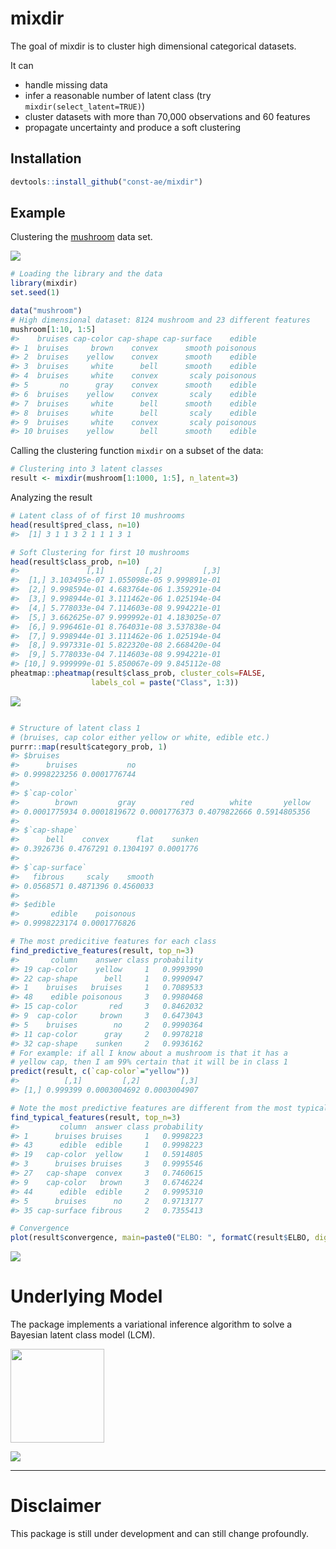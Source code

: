 <!-- README.md is generated from README.Rmd. Please edit that file -->
mixdir
======

The goal of mixdir is to cluster high dimensional categorical datasets.

It can

-   handle missing data
-   infer a reasonable number of latent class (try `mixdir(select_latent=TRUE)`)
-   cluster datasets with more than 70,000 observations and 60 features
-   propagate uncertainty and produce a soft clustering

Installation
------------

``` r
devtools::install_github("const-ae/mixdir")
```

Example
-------

Clustering the [mushroom](https://archive.ics.uci.edu/ml/datasets/mushroom) data set.

![](man/figures/README_plots/clustering_overview.png)

``` r
# Loading the library and the data
library(mixdir)
set.seed(1)

data("mushroom")
# High dimensional dataset: 8124 mushroom and 23 different features
mushroom[1:10, 1:5]
#>    bruises cap-color cap-shape cap-surface    edible
#> 1  bruises     brown    convex      smooth poisonous
#> 2  bruises    yellow    convex      smooth    edible
#> 3  bruises     white      bell      smooth    edible
#> 4  bruises     white    convex       scaly poisonous
#> 5       no      gray    convex      smooth    edible
#> 6  bruises    yellow    convex       scaly    edible
#> 7  bruises     white      bell      smooth    edible
#> 8  bruises     white      bell       scaly    edible
#> 9  bruises     white    convex       scaly poisonous
#> 10 bruises    yellow      bell      smooth    edible
```

Calling the clustering function `mixdir` on a subset of the data:

``` r
# Clustering into 3 latent classes
result <- mixdir(mushroom[1:1000, 1:5], n_latent=3)
```

Analyzing the result

``` r
# Latent class of of first 10 mushrooms
head(result$pred_class, n=10)
#>  [1] 3 1 1 3 2 1 1 1 3 1

# Soft Clustering for first 10 mushrooms
head(result$class_prob, n=10)
#>               [,1]         [,2]         [,3]
#>  [1,] 3.103495e-07 1.055098e-05 9.999891e-01
#>  [2,] 9.998594e-01 4.683764e-06 1.359291e-04
#>  [3,] 9.998944e-01 3.111462e-06 1.025194e-04
#>  [4,] 5.778033e-04 7.114603e-08 9.994221e-01
#>  [5,] 3.662625e-07 9.999992e-01 4.183025e-07
#>  [6,] 9.996461e-01 8.764031e-08 3.537838e-04
#>  [7,] 9.998944e-01 3.111462e-06 1.025194e-04
#>  [8,] 9.997331e-01 5.822320e-08 2.668420e-04
#>  [9,] 5.778033e-04 7.114603e-08 9.994221e-01
#> [10,] 9.999999e-01 5.850067e-09 9.845112e-08
pheatmap::pheatmap(result$class_prob, cluster_cols=FALSE,
                  labels_col = paste("Class", 1:3))
```

![](man/figures/README_plots/example-1.png)

``` r

# Structure of latent class 1
# (bruises, cap color either yellow or white, edible etc.)
purrr::map(result$category_prob, 1)
#> $bruises
#>      bruises           no 
#> 0.9998223256 0.0001776744 
#> 
#> $`cap-color`
#>        brown         gray          red        white       yellow 
#> 0.0001775934 0.0001819672 0.0001776373 0.4079822666 0.5914805356 
#> 
#> $`cap-shape`
#>      bell    convex      flat    sunken 
#> 0.3926736 0.4767291 0.1304197 0.0001776 
#> 
#> $`cap-surface`
#>   fibrous     scaly    smooth 
#> 0.0568571 0.4871396 0.4560033 
#> 
#> $edible
#>       edible    poisonous 
#> 0.9998223174 0.0001776826

# The most predicitive features for each class
find_predictive_features(result, top_n=3)
#>       column    answer class probability
#> 19 cap-color    yellow     1   0.9993990
#> 22 cap-shape      bell     1   0.9990947
#> 1    bruises   bruises     1   0.7089533
#> 48    edible poisonous     3   0.9980468
#> 15 cap-color       red     3   0.8462032
#> 9  cap-color     brown     3   0.6473043
#> 5    bruises        no     2   0.9990364
#> 11 cap-color      gray     2   0.9978218
#> 32 cap-shape    sunken     2   0.9936162
# For example: if all I know about a mushroom is that it has a
# yellow cap, then I am 99% certain that it will be in class 1
predict(result, c(`cap-color`="yellow"))
#>          [,1]         [,2]         [,3]
#> [1,] 0.999399 0.0003004692 0.0003004907

# Note the most predictive features are different from the most typical ones
find_typical_features(result, top_n=3)
#>         column  answer class probability
#> 1      bruises bruises     1   0.9998223
#> 43      edible  edible     1   0.9998223
#> 19   cap-color  yellow     1   0.5914805
#> 3      bruises bruises     3   0.9995546
#> 27   cap-shape  convex     3   0.7460615
#> 9    cap-color   brown     3   0.6746224
#> 44      edible  edible     2   0.9995310
#> 5      bruises      no     2   0.9713177
#> 35 cap-surface fibrous     2   0.7355413

# Convergence
plot(result$convergence, main=paste0("ELBO: ", formatC(result$ELBO, digits = 3)))
```

![](man/figures/README_plots/example-2.png)

Underlying Model
================

The package implements a variational inference algorithm to solve a Bayesian latent class model (LCM).

<img src="man/figures/README_plots/equations_model.png" align="center" style="height: 150px" >

![](man/figures/README_plots/model_plate_notation.png)

------------------------------------------------------------------------

Disclaimer
==========

This package is still under development and can still change profoundly.
